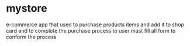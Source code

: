 # mystore
e-commerce app that used to purchase products items and add it to shop card and to complete the  purchase process to user must fill all form to conform the process
